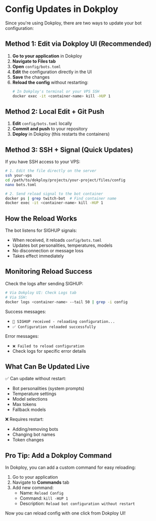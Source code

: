# Config Updates in Dokploy

Since you're using Dokploy, there are two ways to update your bot configuration:

## Method 1: Edit via Dokploy UI (Recommended)

1. **Go to your application** in Dokploy
2. **Navigate to Files tab**
3. **Open** `config/bots.toml`
4. **Edit** the configuration directly in the UI
5. **Save** the changes
6. **Reload the config** without restarting:
   ```bash
   # In Dokploy's terminal or your VPS SSH
   docker exec -it <container-name> kill -HUP 1
   ```

## Method 2: Local Edit + Git Push

1. **Edit** `config/bots.toml` locally
2. **Commit and push** to your repository
3. **Deploy** in Dokploy (this restarts the containers)

## Method 3: SSH + Signal (Quick Updates)

If you have SSH access to your VPS:

```bash
# 1. Edit the file directly on the server
ssh your-vps
cd /path/to/dokploy/projects/your-project/files/config
nano bots.toml

# 2. Send reload signal to the bot container
docker ps | grep twitch-bot  # Find container name
docker exec -it <container-name> kill -HUP 1
```

## How the Reload Works

The bot listens for SIGHUP signals:
- When received, it reloads `config/bots.toml`
- Updates bot personalities, temperatures, models
- No disconnection or message loss
- Takes effect immediately

## Monitoring Reload Success

Check the logs after sending SIGHUP:

```bash
# Via Dokploy UI: Check Logs tab
# Via SSH:
docker logs <container-name> --tail 50 | grep -i config
```

Success messages:
- `📨 SIGHUP received - reloading configuration...`
- `✅ Configuration reloaded successfully`

Error messages:
- `❌ Failed to reload configuration`
- Check logs for specific error details

## What Can Be Updated Live

✅ Can update without restart:
- Bot personalities (system prompts)
- Temperature settings
- Model selections
- Max tokens
- Fallback models

❌ Requires restart:
- Adding/removing bots
- Changing bot names
- Token changes

## Pro Tip: Add a Dokploy Command

In Dokploy, you can add a custom command for easy reloading:

1. Go to your application
2. Navigate to **Commands** tab
3. Add new command:
   - Name: `Reload Config`
   - Command: `kill -HUP 1`
   - Description: `Reload bot configuration without restart`

Now you can reload config with one click from Dokploy UI!